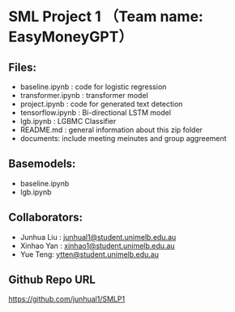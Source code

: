 # SML Project 1 （Team name: EasyMoneyGPT）
## Files:

 - baseline.ipynb : code for logistic regression
 - transformer.ipynb : transformer model
 - project.ipynb : code for generated text detection
 - tensorflow.ipynb : Bi-directional LSTM model
 - lgb.ipynb : LGBMC Classifier
 - README.md : general information about this zip folder
 - documents: include meeting meinutes and group aggreement

## Basemodels:
 - baseline.ipynb
 - lgb.ipynb

## Collaborators:

- Junhua Liu : junhual1@student.unimelb.edu.au
- Xinhao Yan : xinhao1@student.unimelb.edu.au
- Yue Teng: ytten@student.unimelb.edu.au
 
## Github Repo URL

https://github.com/junhual1/SMLP1
